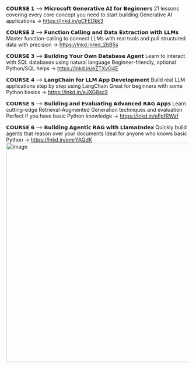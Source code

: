 𝗖𝗢𝗨𝗥𝗦𝗘 𝟭 ⟶ 𝗠𝗶𝗰𝗿𝗼𝘀𝗼𝗳𝘁 𝗚𝗲𝗻𝗲𝗿𝗮𝘁𝗶𝘃𝗲 𝗔𝗜 𝗳𝗼𝗿 𝗕𝗲𝗴𝗶𝗻𝗻𝗲𝗿𝘀
21 lessons covering every core concept you need to start building Generative AI applications
→ https://lnkd.in/gCFEDkk3

𝗖𝗢𝗨𝗥𝗦𝗘 𝟮 ⟶ 𝗙𝘂𝗻𝗰𝘁𝗶𝗼𝗻 𝗖𝗮𝗹𝗹𝗶𝗻𝗴 𝗮𝗻𝗱 𝗗𝗮𝘁𝗮 𝗘𝘅𝘁𝗿𝗮𝗰𝘁𝗶𝗼𝗻 𝘄𝗶𝘁𝗵 𝗟𝗟𝗠𝘀
Master function-calling to connect LLMs with real tools and pull structured data with precision
→ https://lnkd.in/ed_2bB5s

𝗖𝗢𝗨𝗥𝗦𝗘 𝟯 ⟶ 𝗕𝘂𝗶𝗹𝗱𝗶𝗻𝗴 𝗬𝗼𝘂𝗿 𝗢𝘄𝗻 𝗗𝗮𝘁𝗮𝗯𝗮𝘀𝗲 𝗔𝗴𝗲𝗻𝘁
Learn to interact with SQL databases using natural language
Beginner-friendly, optional Python/SQL helps
→ https://lnkd.in/eZTXvG4E

𝗖𝗢𝗨𝗥𝗦𝗘 𝟰 ⟶ 𝗟𝗮𝗻𝗴𝗖𝗵𝗮𝗶𝗻 𝗳𝗼𝗿 𝗟𝗟𝗠 𝗔𝗽𝗽 𝗗𝗲𝘃𝗲𝗹𝗼𝗽𝗺𝗲𝗻𝘁
Build real LLM applications step by step using LangChain
Great for beginners with some Python basics
→ https://lnkd.in/eJXG8sc9

𝗖𝗢𝗨𝗥𝗦𝗘 𝟱 ⟶ 𝗕𝘂𝗶𝗹𝗱𝗶𝗻𝗴 𝗮𝗻𝗱 𝗘𝘃𝗮𝗹𝘂𝗮𝘁𝗶𝗻𝗴 𝗔𝗱𝘃𝗮𝗻𝗰𝗲𝗱 𝗥𝗔𝗚 𝗔𝗽𝗽𝘀
Learn cutting-edge Retrieval-Augmented Generation techniques and evaluation
Perfect if you have basic Python knowledge
→ https://lnkd.in/eFpfRWaf

𝗖𝗢𝗨𝗥𝗦𝗘 𝟲 ⟶ 𝗕𝘂𝗶𝗹𝗱𝗶𝗻𝗴 𝗔𝗴𝗲𝗻𝘁𝗶𝗰 𝗥𝗔𝗚 𝘄𝗶𝘁𝗵 𝗟𝗹𝗮𝗺𝗮𝗜𝗻𝗱𝗲𝘅
Quickly build agents that reason over your documents
Ideal for anyone who knows basic Python
→ https://lnkd.in/emrYAQdK<img width="780" height="600" alt="image" src="https://github.com/user-attachments/assets/69734b31-a823-4849-ae8d-0c8aaa0be9dc" />
